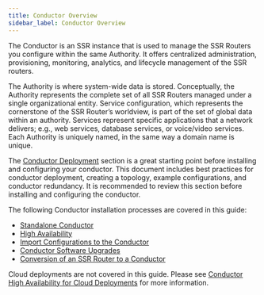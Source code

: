 ```yaml
---
title: Conductor Overview
sidebar_label: Conductor Overview
---
```

The Conductor is an SSR instance that is used to manage the SSR Routers you configure within the same Authority. It offers centralized administration, provisioning, monitoring, analytics, and lifecycle management of the SSR routers. 

The Authority is where system-wide data is stored. Conceptually, the Authority represents the complete set of all SSR Routers managed under a single organizational entity. Service configuration, which represents the cornerstone of the SSR Router’s worldview, is part of the set of global data within an authority. Services represent specific applications that a network delivers; e.g., web services, database services, or voice/video services. Each Authority is uniquely named, in the same way a domain name is unique.

The [Conductor Deployment](bcp_conductor_deployment.md) section is a great starting point before installing and configuring your conductor. This document includes best practices for conductor deployment, creating a topology, example configurations, and conductor redundancy. It is recommended to review this section before installing and configuring the conductor.

The following Conductor installation processes are covered in this guide:

- [Standalone Conductor](single_conductor_install.mdx)
- [High Availability](ha_conductor_install.mdx)
- [Import Configurations to the Conductor](single_conductor_config.md)
- [Conductor Software Upgrades](conductor_upgrade.md)
- [Conversion of an SSR Router to a Conductor](single_conductor_install.mdx#conductor-conversion)

Cloud deployments are not covered in this guide. Please see [Conductor High Availability for Cloud Deployments](intro_initialize_HA_conductor.md) for more information.
